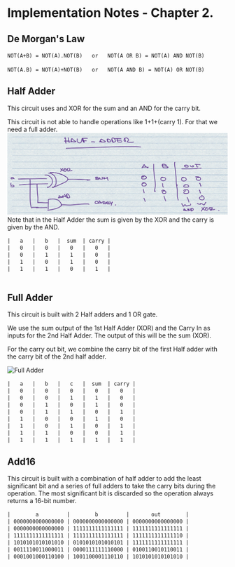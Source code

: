 # Implementation Notes - Chapter 2.

## De Morgan's Law

```
NOT(A+B) = NOT(A).NOT(B)   or   NOT(A OR B) = NOT(A) AND NOT(B)

NOT(A.B) = NOT(A)+NOT(B)   or   NOT(A AND B) = NOT(A) OR NOT(B)
```


## Half Adder

This circuit uses and XOR for the sum and an AND for the carry bit.

This circuit is not able to handle operations like 1+1+(carry 1). For that we need a full adder.
![Half Adder](img/img8.png)
Note that in the Half Adder the sum is given by the XOR and the carry is given by the AND.

```
|   a   |   b   |  sum  | carry |
|   0   |   0   |   0   |   0   |
|   0   |   1   |   1   |   0   |
|   1   |   0   |   1   |   0   |
|   1   |   1   |   0   |   1   |


```
## Full Adder
This circuit is built with 2 Half adders and 1 OR gate.

We use the sum output of the 1st Half Adder (XOR) and the Carry In as inputs for the 2nd Half Adder. The output of this will be the sum (XOR).

For the carry out bit, we combine the carry bit of the first Half adder with the carry bit of the 2nd half adder.


![Full Adder](img/img9.png)

```
|   a   |   b   |   c   |  sum  | carry |
|   0   |   0   |   0   |   0   |   0   |
|   0   |   0   |   1   |   1   |   0   |
|   0   |   1   |   0   |   1   |   0   |
|   0   |   1   |   1   |   0   |   1   |
|   1   |   0   |   0   |   1   |   0   |
|   1   |   0   |   1   |   0   |   1   |
|   1   |   1   |   0   |   0   |   1   |
|   1   |   1   |   1   |   1   |   1   |
```

## Add16

This circuit is built with a combination of half adder to add the least significant bit and a series of full adders to take the carry bits during the operation.
The most significant bit is discarded so the operation always returns a 16-bit number.

```
|        a         |        b         |       out        |
| 0000000000000000 | 0000000000000000 | 0000000000000000 |
| 0000000000000000 | 1111111111111111 | 1111111111111111 |
| 1111111111111111 | 1111111111111111 | 1111111111111110 |
| 1010101010101010 | 0101010101010101 | 1111111111111111 |
| 0011110011000011 | 0000111111110000 | 0100110010110011 |
| 0001001000110100 | 1001100001110110 | 1010101010101010 |
```